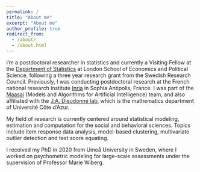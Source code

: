 ```yaml
---
permalink: /
title: "About me"
excerpt: "About me"
author_profile: true
redirect_from: 
  - /about/
  - /about.html
---
```


I’m a postdoctoral researcher in statistics and currently a Visiting Fellow at the [Department of Statistics](https://www.lse.ac.uk/statistics) at London School of Economics and Political Science, following a three year research grant from the Swedish Research Council. Previously, I was conducting postdoctoral research at the French national research institute [Inria](https://inria.fr/en) in Sophia Antipolis, France. I was part of the [Maasai](https://team.inria.fr/maasai/) (Models and Algorithms for Artificial Intelligence) team, and also affiliated with the [J.A. Dieudonné lab](https://math.unice.fr/laboratoire/pr%C3%A9sentation-du-laboratoire.html), which is the mathematics department of Université Côte d’Azur.

My field of research is currently centered around statistical modeling, estimation and computation for the social and behavioral sciences. Topics include item response data analysis, model-based clustering, multivariate outlier detection and test score equating. 

I received my PhD in 2020 from Umeå University in Sweden, where I worked on psychometric modeling for large-scale assessments under the supervision of Professor Marie Wiberg.





